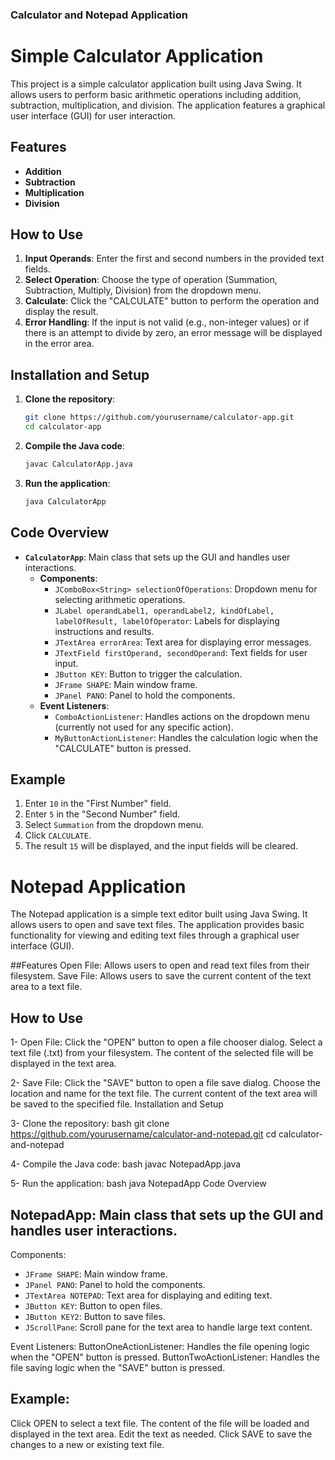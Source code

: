 ### Calculator and Notepad Application
# Simple Calculator Application

This project is a simple calculator application built using Java Swing. It allows users to perform basic arithmetic operations including addition, subtraction, multiplication, and division. The application features a graphical user interface (GUI) for user interaction.

## Features

- **Addition**
- **Subtraction**
- **Multiplication**
- **Division**

## How to Use

1. **Input Operands**: Enter the first and second numbers in the provided text fields.
2. **Select Operation**: Choose the type of operation (Summation, Subtraction, Multiply, Division) from the dropdown menu.
3. **Calculate**: Click the "CALCULATE" button to perform the operation and display the result.
4. **Error Handling**: If the input is not valid (e.g., non-integer values) or if there is an attempt to divide by zero, an error message will be displayed in the error area.

## Installation and Setup

1. **Clone the repository**:
    ```bash
    git clone https://github.com/yourusername/calculator-app.git
    cd calculator-app
    ```

2. **Compile the Java code**:
    ```bash
    javac CalculatorApp.java
    ```

3. **Run the application**:
    ```bash
    java CalculatorApp
    ```

## Code Overview

- **`CalculatorApp`**: Main class that sets up the GUI and handles user interactions.
  - **Components**:
    - `JComboBox<String> selectionOfOperations`: Dropdown menu for selecting arithmetic operations.
    - `JLabel operandLabel1, operandLabel2, kindOfLabel, labelOfResult, labelOfOperator`: Labels for displaying instructions and results.
    - `JTextArea errorArea`: Text area for displaying error messages.
    - `JTextField firstOperand, secondOperand`: Text fields for user input.
    - `JButton KEY`: Button to trigger the calculation.
    - `JFrame SHAPE`: Main window frame.
    - `JPanel PANO`: Panel to hold the components.
  - **Event Listeners**:
    - `ComboActionListener`: Handles actions on the dropdown menu (currently not used for any specific action).
    - `MyButtonActionListener`: Handles the calculation logic when the "CALCULATE" button is pressed.

## Example

1. Enter `10` in the "First Number" field.
2. Enter `5` in the "Second Number" field.
3. Select `Summation` from the dropdown menu.
4. Click `CALCULATE`.
5. The result `15` will be displayed, and the input fields will be cleared.

# Notepad Application
The Notepad application is a simple text editor built using Java Swing. It allows users to open and save text files. The application provides basic functionality for viewing and editing text files through a graphical user interface (GUI).

##Features
Open File: Allows users to open and read text files from their filesystem.
Save File: Allows users to save the current content of the text area to a text file.

## How to Use

1- Open File:
Click the "OPEN" button to open a file chooser dialog.
Select a text file (.txt) from your filesystem.
The content of the selected file will be displayed in the text area.

2- Save File:
Click the "SAVE" button to open a file save dialog.
Choose the location and name for the text file.
The current content of the text area will be saved to the specified file.
Installation and Setup

3- Clone the repository:
bash
git clone https://github.com/yourusername/calculator-and-notepad.git
cd calculator-and-notepad

4- Compile the Java code:
bash
javac NotepadApp.java

5- Run the application:
bash
java NotepadApp
Code Overview

## NotepadApp: Main class that sets up the GUI and handles user interactions.
Components:

- `JFrame SHAPE`: Main window frame.
- `JPanel PANO`: Panel to hold the components.
- `JTextArea NOTEPAD`: Text area for displaying and editing text.
- `JButton KEY`: Button to open files.
- `JButton KEY2`: Button to save files.
- `JScrollPane`: Scroll pane for the text area to handle large text content.

Event Listeners:
ButtonOneActionListener: Handles the file opening logic when the "OPEN" button is pressed.
ButtonTwoActionListener: Handles the file saving logic when the "SAVE" button is pressed.
## Example:
Click OPEN to select a text file.
The content of the file will be loaded and displayed in the text area.
Edit the text as needed.
Click SAVE to save the changes to a new or existing text file.

